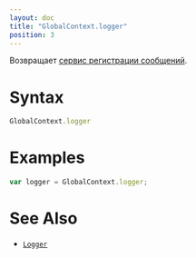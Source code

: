 ```yaml
---
layout: doc
title: "GlobalContext.logger"
position: 3
---
```


Возвращает [сервис регистрации сообщений](../../Logger/).

# Syntax

```js
GlobalContext.logger
```

# Examples

```js
var logger = GlobalContext.logger;
```

# See Also

* [`Logger`](../../Logger/)
